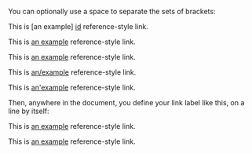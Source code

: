 
[id]: http://example.com/  "Optional Title Here"

You can optionally use a space to separate the sets of brackets:

This is [an example] [id] reference-style link.

This is [an example][id] reference-style link.

This is [an example][id1] reference-style link.

This is [an/example][id1] reference-style link.

This is [an'example][id1] reference-style link.

Then, anywhere in the document, you define your link label like this, on a line by itself:

This is [an example][id2] reference-style link.

This is [an example][id3] reference-style link.

[id1]: http://example.com/  'Optional Title Here'

[id2]: http://example.com/  (Optional Title Here)

[id3]: http://example.com/